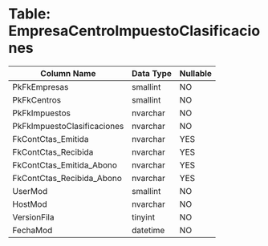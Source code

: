 # Table: EmpresaCentroImpuestoClasificaciones

| Column Name | Data Type | Nullable |
|-------------|-----------|----------|
| PkFkEmpresas | smallint | NO |
| PkFkCentros | smallint | NO |
| PkFkImpuestos | nvarchar | NO |
| PkFkImpuestoClasificaciones | nvarchar | NO |
| FkContCtas_Emitida | nvarchar | YES |
| FkContCtas_Recibida | nvarchar | YES |
| FkContCtas_Emitida_Abono | nvarchar | YES |
| FkContCtas_Recibida_Abono | nvarchar | YES |
| UserMod | smallint | NO |
| HostMod | nvarchar | NO |
| VersionFila | tinyint | NO |
| FechaMod | datetime | NO |

